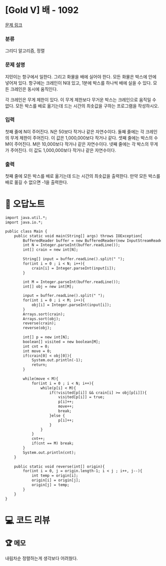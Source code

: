 # [Gold V] 배 - 1092 

[문제 링크](https://www.acmicpc.net/problem/1092) 

### 분류

그리디 알고리즘, 정렬

### 문제 설명

<p>지민이는 항구에서 일한다. 그리고 화물을 배에 실어야 한다. 모든 화물은 박스에 안에 넣어져 있다. 항구에는 크레인이 N대 있고, 1분에 박스를 하나씩 배에 실을 수 있다. 모든 크레인은 동시에 움직인다.</p>

<p>각 크레인은 무게 제한이 있다. 이 무게 제한보다 무거운 박스는 크레인으로 움직일 수 없다. 모든 박스를 배로 옮기는데 드는 시간의 최솟값을 구하는 프로그램을 작성하시오.</p>

### 입력 

 <p>첫째 줄에 N이 주어진다. N은 50보다 작거나 같은 자연수이다. 둘째 줄에는 각 크레인의 무게 제한이 주어진다. 이 값은 1,000,000보다 작거나 같다. 셋째 줄에는 박스의 수 M이 주어진다. M은 10,000보다 작거나 같은 자연수이다. 넷째 줄에는 각 박스의 무게가 주어진다. 이 값도 1,000,000보다 작거나 같은 자연수이다.</p>

### 출력 

 <p>첫째 줄에 모든 박스를 배로 옮기는데 드는 시간의 최솟값을 출력한다. 만약 모든 박스를 배로 옮길 수 없으면 -1을 출력한다.</p>



#  🚀  오답노트 

```diff
import java.util.*;
import java.io.*;

public class Main {
    public static void main(String[] args) throws IOException{
        BufferedReader buffer = new BufferedReader(new InputStreamReader(System.in));
        int N = Integer.parseInt(buffer.readLine());
        int[] crain = new int[N];
        
        String[] input = buffer.readLine().split(" ");
        for(int i = 0 ; i < N; i++){
            crain[i] = Integer.parseInt(input[i]);
        }
        
        int M = Integer.parseInt(buffer.readLine());
        int[] obj = new int[M];

        input = buffer.readLine().split(" ");
        for(int i = 0 ; i < M; i++){
            obj[i] = Integer.parseInt(input[i]);
        }
        Arrays.sort(crain);
        Arrays.sort(obj);
        reverse(crain);        
        reverse(obj);
        
        int[] p = new int[N];
        boolean[] visited = new boolean[M];
        int cnt = 0;
        int move = 0;
        if(crain[0] < obj[0]){
            System.out.println(-1);
            return;
        }
        
        while(move < M){
            for(int i = 0 ; i < N; i++){
                while(p[i] < M){
                    if(!visited[p[i]] && crain[i] >= obj[p[i]]){
                        visited[p[i]] = true;
                        p[i]++;
                        move++;
                        break;
                    }else {
                        p[i]++;
                    }
                }
            }
            cnt++;
            if(cnt == M) break;
        }
        System.out.println(cnt);
    }
    
    public static void reverse(int[] origin){
        for(int i = 0, j = origin.length-1; i < j ; i++, j--){
            int temp = origin[i];
            origin[i] = origin[j];
            origin[j] = temp;
        }
    }
}

```

# 💻 코드 리뷰




 ## 🏆 메모 

내림차순 정렬하는게 생각보다 어려웠다.